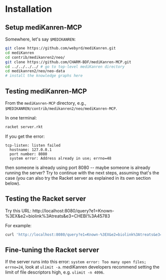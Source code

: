 # Installation

## Setup mediKanren-MCP

Somewhere, let's say `$MEDIKANREN`:

```sh
git clone https://github.com/webyrd/mediKanren.git
cd mediKanren
cd contrib/medikanren2/neo/
git clone https://github.com/CHARM-BDF/mediKanren-MCP.git
cd ../../../../ # go to top-level mediKanren directory
cd medikanren2/neo/neo-data
# install the knowledge graphs here
```

## Testing mediKanren-MCP

From the `mediKanren-MCP` directory, e.g., `$MEDIKANREN/contrib/medikanren2/neo/mediKanren-MCP`.

In one terminal:
```sh
racket server.rkt
```

If you get the error:
```
tcp-listen: listen failed
  hostname: 127.0.0.1
  port number: 8080
  system error: Address already in use; errno=48
```
then someone is already using port 8080 -- maybe someone is already running the server? Try to continue with the next steps, assuming that's the case (you can also try the Racket server as explained in its own section below).
 
## Testing the Racket server

Try this URL:
http://localhost:8080/query?e1=Known-%3EX&e2=biolink%3Atreats&e3=CHEBI%3A45783

For example:
```sh
curl 'http://localhost:8080/query?e1=Known-%3EX&e2=biolink%3Atreats&e3=CHEBI%3A45783'
```

## Fine-tuning the Racket server

If the server runs into this error: `system error: Too many open files; errno=24`,
look at `ulimit -a`. mediKanren developers recommend setting the limit of file descriptors high, e.g. `ulimit -n 4096`.

